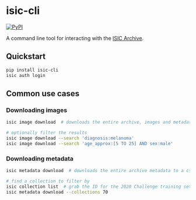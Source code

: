 # isic-cli
[![PyPI](https://img.shields.io/pypi/v/isic-cli)](https://pypi.org/project/isic-cli/)

A command line tool for interacting with the [ISIC Archive](https://isic-archive.com).

## Quickstart

``` sh
pip install isic-cli
isic auth login
```


## Common use cases

### Downloading images

``` sh
isic image download  # downloads the entire archive, images and metadata, to images/

# optionally filter the results
isic image download --search 'diagnosis:melanoma'
isic image download --search 'age_approx:[5 TO 25] AND sex:male'
```


### Downloading metadata

``` sh
isic metadata download  # downloads the entire archive metadata to a csv

# find a collection to filter by
isic collection list  # grab the ID for the 2020 Challenge training set (70)
isic metadata download --collections 70
```
